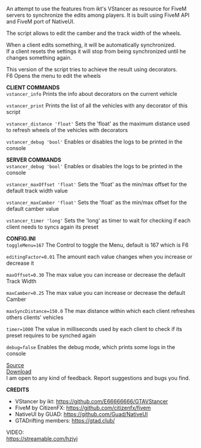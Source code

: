 An attempt to use the features from ikt's VStancer as resource for FiveM servers to synchronize the edits among players. It is built using FiveM API and FiveM port of NativeUI.<br />

The script allows to edit the camber and the track width of the wheels.<br />

When a client edits something, it will be automatically synchronized.<br />
If a client resets the settings it will stop from being synchronized until he changes something again.<br />

This version of the script tries to achieve the result using decorators.<br />
F6 Opens the menu to edit the wheels<br />

**CLIENT COMMANDS**<br />
`vstancer_info`
Prints the info about decorators on the current vehicle

`vstancer_print`
Prints the list of all the vehicles with any decorator of this script

`vstancer_distance 'float'`
Sets the 'float' as the maximum distance used to refresh wheels of the vehicles with decorators

`vstancer_debug 'bool'`
Enables or disables the logs to be printed in the console

**SERVER COMMANDS**<br />
`vstancer_debug 'bool'`
Enables or disables the logs to be printed in the console

`vstancer_maxOffset 'float'`
Sets the 'float' as the min/max offset for the default track width value

`vstancer_maxCamber 'float'`
Sets the 'float' as the min/max offset for the default camber value

`vstancer_timer 'long'`
Sets the 'long' as timer to wait for checking if each client needs to syncs again its preset
<br />

**CONFIG.INI**<br />
`toggleMenu=167`
The Control to toggle the Menu, default is 167 which is F6

`editingFactor=0.01`
The amount each value changes when you increase or decrease it

`maxOffset=0.30`
The max value you can increase or decrease the default Track Width

`maxCamber=0.25`
The max value you can increase or decrease the default Camber

`maxSyncDistance=150.0`
The max distance within which each client refreshes others clients' vehicles

`timer=1000`
The value in milliseconds used by each client to check if its preset requires to be synched again

`debug=false`
Enables the debug mode, which prints some logs in the console

[Source](https://github.com/neos7/FiveM_vstancer)<br />
[Download](https://github.com/neos7/FiveM_vstancer/releases/download/v2.1/vstancer_livesync.zip)<br />
I am open to any kind of feedback. Report suggestions and bugs you find.<br />


**CREDITS**<br />
* VStancer by ikt: https://github.com/E66666666/GTAVStancer
* FiveM by CitizenFX: https://github.com/citizenfx/fivem
* NativeUI by GUAD: https://github.com/Guad/NativeUI
* GTADrifting members: https://gtad.club/

VIDEO:<br />
https://streamable.com/hzjyj

